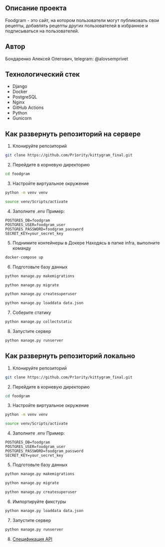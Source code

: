 ## Описание проекта

Foodgram - это сайт, на котором пользователи могут публиковать свои рецепты, добавлять рецепты других пользователей в избранное и подписываться  на пользователей.

## Автор

Бондаренко Алексей Олегович, telegram: @alovsemprivet

## Технологический стек

- Django
- Docker
- PostgreSQL
- Nginx
- GitHub Actions
- Python
- Gunicorn

## Как развернуть репозиторий на сервере

1. Клонируйте репозиторий
```bash
git clone https://github.com/Pr1ority/kittygram_final.git
```
2. Перейдите в корневую директорию
```bash
cd foodgram
```
3. Настройте виртуальное окружение
```bash
python -m venv venv
```
```bash
source venv/Scripts/activate
```
4. Заполните .env
Пример:
```example.env
POSTGRES_DB=foodgram
POSTGRES_USER=foodgram_user
POSTGRES_PASSWORD=foodgram_password
SECRET_KEY=your_secret_key
```
5. Поднимите контейнеры в Докере
Находясь в папке infra, выполните команду
```bash
docker-compose up
```
6. Подготовьте базу данных
```bash
python manage.py makemigrations
```
```bash
python manage.py migrate
```
```bash
python manage.py createsuperuser
```
```bash
python manage.py loaddata data.json
```
7. Соберите статику
```bash
python manage.py collectstatic
```
8. Запустите сервер
```bash
python manage.py runserver
```
## Как развернуть репозиторий локально
1. Клонируйте репозиторий
```bash
git clone https://github.com/Pr1ority/kittygram_final.git
```
2. Перейдите в корневую директорию
```bash
cd foodgram
```
3. Настройте виртуальное окружение
```bash
python -m venv venv
```
```bash
source venv/Scripts/activate
```
4. Заполните .env
Пример:
```example.env
POSTGRES_DB=foodgram
POSTGRES_USER=foodgram_user
POSTGRES_PASSWORD=foodgram_password
SECRET_KEY=your_secret_key
```
5. Подготовьте базу данных
```bash
python manage.py makemigrations
```
```bash
python manage.py migrate
```
```bash
python manage.py createsuperuser
```
6. Импортируйте фикстуры
```bash
python manage.py loaddata data.json
```
7. Запустите сервер
```bash
python manage.py runserver
```
8. [Спецификация API](http://localhost/api/docs/)
